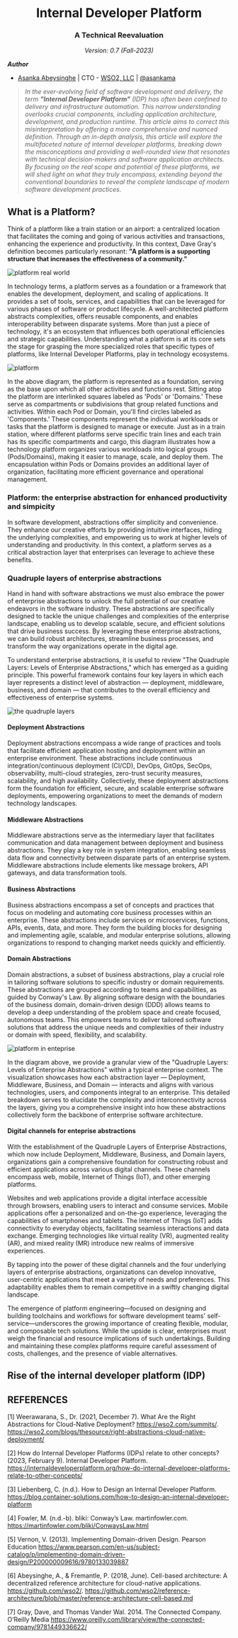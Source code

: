 <h1 align="center"> Internal Developer Platform </h1>
<h3 align="center"> A Technical Reevaluation </h3>
<p align="center">
<i>
Version: 0.7 (Fall-2023)<br/>
</i>
</p>

**_Author_**

+ [Asanka Abeysinghe](https://www.linkedin.com/in/asankaabeysinghe/) | CTO - [WSO2, LLC](https://wso2.com/) | [@asankama](https://twitter.com/asankama)



> *In the ever-evolving field of software development and delivery, the term **"Internal Developer Platform"** (IDP) has often been confined to delivery and infrastructure automation. This narrow understanding overlooks crucial components, including application architecture, development, and production runtime. This article aims to correct this misinterpretation by offering a more comprehensive and nuanced definition. Through an in-depth analysis, this article will explore the multifaceted nature of internal developer platforms, breaking down the misconceptions and providing a well-rounded view that resonates with technical decision-makers and software application architects. By focusing on the real scope and potential of these platforms, we will shed light on what they truly encompass, extending beyond the conventional boundaries to reveal the complete landscape of modern software development practices.*

## What is a Platform?

Think of a platform like a train station or an airport: a centralized location that facilitates the coming and going of various activities and transactions, enhancing the experience and productivity. In this context, Dave Gray's definition becomes particularly resonant: **"A platform is a supporting structure that increases the effectiveness of a community."**

![platform real world](/media/platform-real-world.png)

In technology terms, a platform serves as a foundation or a framework that enables the development, deployment, and scaling of applications. It provides a set of tools, services, and capabilities that can be leveraged for various phases of software or product lifecycle. A well-architected platform abstracts complexities, offers reusable components, and enables interoperability between disparate systems. More than just a piece of technology, it's an ecosystem that influences both operational efficiencies and strategic capabilities. Understanding what a platform is at its core sets the stage for grasping the more specialized roles that specific types of platforms, like Internal Developer Platforms, play in technology ecosystems.

![platform](/media/platform-20.1.png)

In the above diagram, the platform is represented as a foundation, serving as the base upon which all other activities and functions rest. Sitting atop the platform are interlinked squares labeled as 'Pods' or 'Domains.' These serve as compartments or subdivisions that group related functions and activities. Within each Pod or Domain, you'll find circles labeled as 'Components.' These components represent the individual workloads or tasks that the platform is designed to manage or execute. Just as in a train station, where different platforms serve specific train lines and each train has its specific compartments and cargo, this diagram illustrates how a technology platform organizes various workloads into logical groups (Pods/Domains), making it easier to manage, scale, and deploy them. The encapsulation within Pods or Domains provides an additional layer of organization, facilitating more efficient governance and operational management.

### Platform: the enterprise abstraction for enhanced productivity and simpicity 
In software development, abstractions offer simplicity and convenience. They enhance our creative efforts by providing intuitive interfaces, hiding the underlying complexities, and empowering us to work at higher levels of understanding and productivity. In this context, a platform serves as a critical abstraction layer that enterprises can leverage to achieve these benefits.

### Quadruple layers of enterprise abstractions
Hand in hand with software abstractions we must also embrace the power of enterprise abstractions to unlock the full potential of our creative endeavors in the software industry. These abstractions are specifically designed to tackle the unique challenges and complexities of the enterprise landscape, enabling us to develop scalable, secure, and efficient solutions that drive business success. By leveraging these enterprise abstractions, we can build robust architectures, streamline business processes, and transform the way organizations operate in the digital age.

To understand enterprise abstractions, it is useful to review "The Quadruple Layers: Levels of Enterprise Abstractions," which has emerged as a guiding principle. This powerful framework contains four key layers in which each layer represents a distinct level of abstraction — deployment, middleware, business, and domain — that contributes to the overall efficiency and effectiveness of enterprise systems.

![the quadruple layers](/media/enteprise-abstractions.png)

#### Deployment Abstractions
Deployment abstractions encompass a wide range of practices and tools that facilitate efficient application hosting and deployment within an enterprise environment. These abstractions include continuous integration/continuous deployment (CI/CD), DevOps, GitOps, SecOps, observability, multi-cloud strategies, zero-trust security measures, scalability, and high availability. Collectively, these deployment abstractions form the foundation for efficient, secure, and scalable enterprise software deployments, empowering organizations to meet the demands of modern technology landscapes.

#### Middleware Abstractions
Middleware abstractions serve as the intermediary layer that facilitates communication and data management between deployment and business abstractions. They play a key role in system integration, enabling seamless data flow and connectivity between disparate parts of an enterprise system. Middleware abstractions include elements like message brokers, API gateways, and data transformation tools.

#### Business Abstractions
Business abstractions encompass a set of concepts and practices that focus on modeling and automating core business processes within an enterprise. These abstractions include services or microservices, functions, APIs, events, data, and more. They form the building blocks for designing and implementing agile, scalable, and modular enterprise solutions, allowing organizations to respond to changing market needs quickly and efficiently.

#### Domain Abstractions
Domain abstractions, a subset of business abstractions, play a crucial role in tailoring software solutions to specific industry or domain requirements. These abstractions are grouped according to teams and capabilities, as guided by Conway's Law. By aligning software design with the boundaries of the business domain, domain-driven design (DDD) allows teams to develop a deep understanding of the problem space and create focused, autonomous teams. This empowers teams to deliver tailored software solutions that address the unique needs and complexities of their industry or domain with speed, flexibility, and scalability.


![platform in enteprise](/media/enterprise-abstractions-details-gc-50.png)

In the diagram above, we provide a granular view of the "Quadruple Layers: Levels of Enterprise Abstractions" within a typical enterprise context. The visualization showcases how each abstraction layer — Deployment, Middleware, Business, and Domain — interacts and aligns with various technologies, users, and components integral to an enterprise. This detailed breakdown serves to elucidate the complexity and interconnectivity across the layers, giving you a comprehensive insight into how these abstractions collectively form the backbone of enterprise software architecture.

#### Digital channels for enteprise abstractions 
With the establishment of the Quadruple Layers of Enterprise Abstractions, which now include Deployment, Middleware, Business, and Domain layers, organizations gain a comprehensive foundation for constructing robust and efficient applications across various digital channels. These channels encompass web, mobile, Internet of Things (IoT), and other emerging platforms.

Websites and web applications provide a digital interface accessible through browsers, enabling users to interact and consume services. Mobile applications offer a personalized and on-the-go experience, leveraging the capabilities of smartphones and tablets. The Internet of Things (IoT) adds connectivity to everyday objects, facilitating seamless interactions and data exchange. Emerging technologies like virtual reality (VR), augmented reality (AR), and mixed reality (MR) introduce new realms of immersive experiences.

By tapping into the power of these digital channels and the four underlying layers of enterprise abstractions, organizations can develop innovative, user-centric applications that meet a variety of needs and preferences. This adaptability enables them to remain competitive in a swiftly changing digital landscape.

The emergence of platform engineering—focused on designing and building toolchains and workflows for software development teams' self-service—underscores the growing importance of creating flexible, modular, and composable tech solutions. While the upside is clear, enterprises must weigh the financial and resource implications of such undertakings. Building and maintaining these complex platforms require careful assessment of costs, challenges, and the presence of viable alternatives.


## Rise of the internal developer platform (IDP)


## REFERENCES 

[1] Weerawarana, S., Dr. (2021, December 7). What Are the Right Abstractions for Cloud-Native Deployment? https://wso2.com/summits/. https://wso2.com/blogs/thesource/right-abstractions-cloud-native-deployment/

[2] How do Internal Developer Platforms (IDPs) relate to other concepts? (2023, February 9). Internal Developer Platform. https://internaldeveloperplatform.org/how-do-internal-developer-platforms-relate-to-other-concepts/

[3] Liebenberg, C. (n.d.). How to Design an Internal Developer Platform. https://blog.container-solutions.com/how-to-design-an-internal-developer-platform

[4] Fowler, M. (n.d.-b). bliki: Conway’s Law. martinfowler.com. https://martinfowler.com/bliki/ConwaysLaw.html

[5] Vernon, V. (2013). Implementing Domain-driven Design. Pearson Education https://www.pearson.com/en-us/subject-catalog/p/implementing-domain-driven-design/P200000009616/9780133039887

[6] Abeysinghe, A., & Fremantle, P. (2018, June). Cell-based architecture: A decentralized reference architecture for cloud-native applications. https://github.com/wso2/. https://github.com/wso2/reference-architecture/blob/master/reference-architecture-cell-based.md

[7] Gray, Dave, and Thomas Vander Wal. 2014. The Connected Company. O’Reilly Media https://www.oreilly.com/library/view/the-connected-company/9781449336622/



[def]: /media/platform-real-world.png